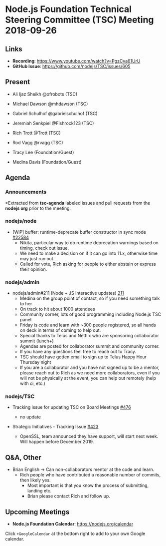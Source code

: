 # Node.js Foundation Technical Steering Committee (TSC) Meeting 2018-09-26

## Links

* **Recording**:  https://www.youtube.com/watch?v=PgzCva61UrU
* **GitHub Issue**: https://github.com/nodejs/TSC/issues/605

## Present

* Ali Ijaz Sheikh @ofrobots (TSC)
* Michael Dawson @mhdawson (TSC)
* Gabriel Schulhof @gabrielschulhof (TSC)
* Jeremiah Senkpiel @Fishrock123 (TSC)
* Rich Trott @Trott (TSC)
* Rod Vagg @rvagg (TSC)

* Tracy Lee (Foundation/Guest)
* Medina Davis (Foundation/Guest)

## Agenda

### Announcements

*Extracted from **tsc-agenda** labeled issues and pull requests from the **nodejs org** prior to the meeting.

### nodejs/node

* \[WiP\] buffer: runtime-deprecate buffer constructor in sync mode [#22584](https://github.com/nodejs/node/pull/22584)
  * Nikita, particular way to do runtime deprecation warnings based on timing, check
    out issue.
  * We need to make a decision on if it can go into 11.x, otherwise time may just run out.
  * Called for vote, Rich asking for people to either abstain or express their opinion.

### nodejs/admin

* nodejs/admin#211 (Node + JS Interactive updates) [211](https://github.com/nodejs/admin/issues/211)
  * Medina on the group point of contact, so if you need something talk to her
  * On track to hit about 1000 attendees
  * Community corner, lots of good programming including Node.js TSC panel
  * Friday is code and learn with ~300 people registered, so all hands on deck in terms
    of coming to help out.
  * Special thanks to Telus and Netflix who are sponsoring collaborator summit (lunch+)
  * Agendas are posted for collaborator summit and community corner.
  * If you have any questions feel free to reach out to Tracy.
  * TSC should have gotten email to sign up to Telus Happy Hour Thursday night
  * If you are a collaborator and you have not signed up to be a mentor, please reach out
    to Rich as we need more collaborators, even if you will not be physically at the event,
    you can help out remotely (help with ci, etc.)

### nodejs/TSC

* Tracking issue for updating TSC on Board Meetings [#476](https://github.com/nodejs/TSC/issues/476)
  * no update

* Strategic Initiatives - Tracking Issue [#423](https://github.com/nodejs/TSC/issues/423)
  * OpenSSL, team announced they have support, will start next week. Will happen before
    December 2019.

## Q&A, Other

* Brian English -> Can non-collaborators mentor at the code and learn.
  * Rich people who have contributed a reasonable number of commits, then likely yes.
    * Most important is that you know the process of submitting, landing etc.
    * Brian please contact Rich and follow up.

## Upcoming Meetings

* **Node.js Foundation Calendar**: https://nodejs.org/calendar

Click `+GoogleCalendar` at the bottom right to add to your own Google calendar.
